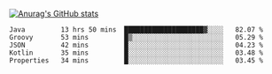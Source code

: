 [![Anurag's GitHub stats](https://github-readme-stats.vercel.app/api?username=sebasphere&count_private=true&theme=tokyonight)](https://github.com/anuraghazra/github-readme-stats)

<!--START_SECTION:waka-->
```text
Java         13 hrs 50 mins  ████████████████████▓░░░░   82.07 % 
Groovy       53 mins         █▒░░░░░░░░░░░░░░░░░░░░░░░   05.29 % 
JSON         42 mins         █░░░░░░░░░░░░░░░░░░░░░░░░   04.23 % 
Kotlin       35 mins         █░░░░░░░░░░░░░░░░░░░░░░░░   03.48 % 
Properties   34 mins         █░░░░░░░░░░░░░░░░░░░░░░░░   03.45 % 
```
<!--END_SECTION:waka-->
